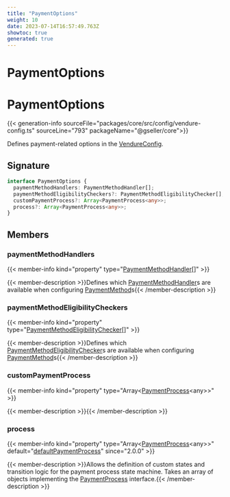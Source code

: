 ```yaml
---
title: "PaymentOptions"
weight: 10
date: 2023-07-14T16:57:49.763Z
showtoc: true
generated: true
---
```

<!-- This file was generated from the Vendure source. Do not modify. Instead, re-run the "docs:build" script -->

# PaymentOptions
<div class="symbol">


# PaymentOptions

{{< generation-info sourceFile="packages/core/src/config/vendure-config.ts" sourceLine="793" packageName="@gseller/core">}}

Defines payment-related options in the <a href='/typescript-api/configuration/vendure-config#vendureconfig'>VendureConfig</a>.

## Signature

```TypeScript
interface PaymentOptions {
  paymentMethodHandlers: PaymentMethodHandler[];
  paymentMethodEligibilityCheckers?: PaymentMethodEligibilityChecker[];
  customPaymentProcess?: Array<PaymentProcess<any>>;
  process?: Array<PaymentProcess<any>>;
}
```
## Members

### paymentMethodHandlers

{{< member-info kind="property" type="<a href='/typescript-api/payment/payment-method-handler#paymentmethodhandler'>PaymentMethodHandler</a>[]"  >}}

{{< member-description >}}Defines which <a href='/typescript-api/payment/payment-method-handler#paymentmethodhandler'>PaymentMethodHandler</a>s are available when configuring
<a href='/typescript-api/entities/payment-method#paymentmethod'>PaymentMethod</a>s{{< /member-description >}}

### paymentMethodEligibilityCheckers

{{< member-info kind="property" type="<a href='/typescript-api/payment/payment-method-eligibility-checker#paymentmethodeligibilitychecker'>PaymentMethodEligibilityChecker</a>[]"  >}}

{{< member-description >}}Defines which <a href='/typescript-api/payment/payment-method-eligibility-checker#paymentmethodeligibilitychecker'>PaymentMethodEligibilityChecker</a>s are available when configuring
<a href='/typescript-api/entities/payment-method#paymentmethod'>PaymentMethod</a>s{{< /member-description >}}

### customPaymentProcess

{{< member-info kind="property" type="Array&#60;<a href='/typescript-api/payment/payment-process#paymentprocess'>PaymentProcess</a>&#60;any&#62;&#62;"  >}}

{{< member-description >}}{{< /member-description >}}

### process

{{< member-info kind="property" type="Array&#60;<a href='/typescript-api/payment/payment-process#paymentprocess'>PaymentProcess</a>&#60;any&#62;&#62;" default="<a href='/typescript-api/payment/default-payment-process#defaultpaymentprocess'>defaultPaymentProcess</a>"  since="2.0.0" >}}

{{< member-description >}}Allows the definition of custom states and transition logic for the payment process state machine.
Takes an array of objects implementing the <a href='/typescript-api/payment/payment-process#paymentprocess'>PaymentProcess</a> interface.{{< /member-description >}}


</div>

